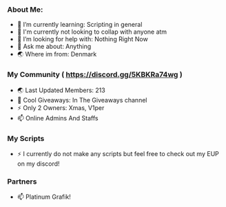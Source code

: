 ### About Me:
- 🌱 I’m currently learning: Scripting in general
- 👯 I'm currently not looking to collap with anyone atm
- 🤔 I’m looking for help with: Nothing Right Now
- 💬 Ask me about: Anything
- 🌏 Where im from: Denmark

### My Community ( https://discord.gg/5KBKRa74wg )
- 🌏 Last Updated Members: 213
- 🎉 Cool Giveaways: In The Giveaways channel
- ⚡ Only 2 Owners: Xmas, V1per
- 📫 Online Admins And Staffs

### My Scripts
- ⚡ I currently do not make any scripts but feel free to check out my EUP on my discord!

### Partners
- 📫 Platinum Grafik!

